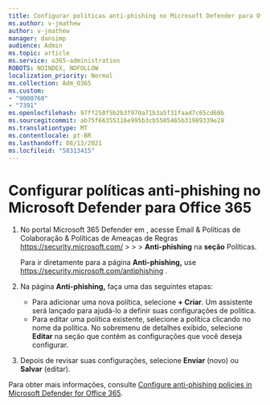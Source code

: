 ```yaml
---
title: Configurar políticas anti-phishing no Microsoft Defender para Office 365
ms.author: v-jmathew
author: v-jmathew
manager: dansimp
audience: Admin
ms.topic: article
ms.service: o365-administration
ROBOTS: NOINDEX, NOFOLLOW
localization_priority: Normal
ms.collection: Adm_O365
ms.custom:
- "9000760"
- "7391"
ms.openlocfilehash: 97ff250f5b2b3f970a71b3a5f31faad7c65cd60b
ms.sourcegitcommit: ab75f66355116e995b3cb5505465b31989339e28
ms.translationtype: MT
ms.contentlocale: pt-BR
ms.lasthandoff: 08/13/2021
ms.locfileid: "58313415"
---
```

# <a name="set-up-anti-phishing-policies-in-microsoft-defender-for-office-365"></a>Configurar políticas anti-phishing no Microsoft Defender para Office 365

1. No portal Microsoft 365 Defender em , acesse Email & Políticas de Colaboração & Políticas de Ameaças de Regras <https://security.microsoft.com/>  \>  \>  \> **Anti-phishing** na **seção** Políticas.

   Para ir diretamente para a página **Anti-phishing,** use <https://security.microsoft.com/antiphishing> .

2. Na página **Anti-phishing,** faça uma das seguintes etapas:
   - Para adicionar uma nova política, selecione **+ Criar**. Um assistente será lançado para ajudá-lo a definir suas configurações de política.
   - Para editar uma política existente, selecione a política clicando no nome da política. No sobremenu de detalhes exibido, selecione **Editar** na seção que contém as configurações que você deseja configurar.

3. Depois de revisar suas configurações, selecione **Enviar** (novo) ou **Salvar** (editar).

Para obter mais informações, consulte [Configure anti-phishing policies in Microsoft Defender for Office 365](https://docs.microsoft.com/microsoft-365/security/office-365-security/configure-mdo-anti-phishing-policies).
